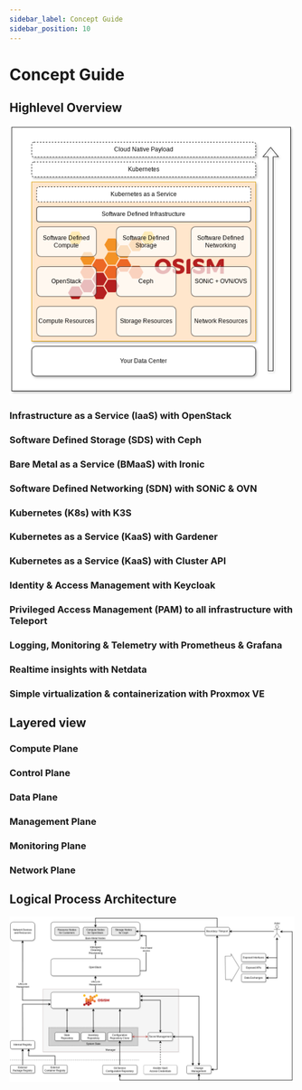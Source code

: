 ```yaml
---
sidebar_label: Concept Guide
sidebar_position: 10
---
```


# Concept Guide

## Highlevel Overview

![OSISM overview](./images/overview.drawio.png)

### Infrastructure as a Service (IaaS) with OpenStack

### Software Defined Storage (SDS) with Ceph

### Bare Metal as a Service (BMaaS) with Ironic

### Software Defined Networking (SDN) with SONiC & OVN

### Kubernetes (K8s) with K3S

### Kubernetes as a Service (KaaS) with Gardener

### Kubernetes as a Service (KaaS) with Cluster API

### Identity & Access Management with Keycloak

### Privileged Access Management (PAM) to all infrastructure with Teleport

### Logging, Monitoring & Telemetry with Prometheus & Grafana

### Realtime insights with Netdata

### Simple virtualization & containerization with Proxmox VE

## Layered view

### Compute Plane

### Control Plane

### Data Plane

### Management Plane

### Monitoring Plane

### Network Plane

## Logical Process Architecture

![OSISM architecture](./images/architecture.drawio.png)
